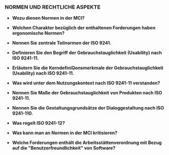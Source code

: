 ### NORMEN UND RECHTLICHE ASPEKTE

* **Wozu dienen Normen in der MCI?**

* **Welchen Charakter bezüglich der enthaltenen Forderungen haben ergonomische Normen?**

* **Nennen Sie zentrale Teilnormen der ISO 9241.**

* **Definieren Sie den Begriff der Gebrauchstauglichkeit (Usability) nach ISO 9241-11.**

* **Erläutern Sie die KerndefiniQonsmerkmale der Gebrauchstauglichkeit (Usability) nach ISO 9241-11.**

* **Was wird unter dem Nutzungskontext nach ISO 9241-11 verstanden?**

* **Nennen Sie Maße der Gebrauchstauglichkeit von Produkten nach ISO 9241-11.**

* **Nennen Sie die Gestaltungsgrundsätze der Dialoggestaltung nach ISO 9241-110.**

* **Was regelt ISO 9241-12?**

* **Was kann man an Normen in der MCI kritisieren?**

* **Welche Forderungen enthält die Arbeitsstättenverordnung mit Bezug auf die "Benutzerfreundlichkeit" von Software?**
